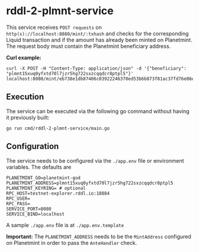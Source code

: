 # rddl-2-plmnt-service
This service receives `POST requests` on `http(s)://localhost:8080/mint/:txhash`  and checks for the corresponding Liquid transaction and if the amount has already been minted on Planetmint. The request body must contain the Planetmint beneficiary address.

**Curl example:**
```
curl -X POST -H "Content-Type: application/json" -d '{"beneficiary": "plmnt15xuq0yfxtd70l7jzr5hg722sxzcqqdcr8ptpl5"}' localhost:8080/mint/eb738e1db87406c03922246370ed53b6b873f81ac37fd76e86e31e121018a8e3
```

## Execution
The service can be executed via the following go command without having it previously built:
```
go run cmd/rddl-2-plmnt-service/main.go
```

## Configuration
The service needs to be configured via the ```./app.env``` file or environment variables. The defaults are
```
PLANETMINT_GO=planetmint-god
PLANETMINT_ADDRESS=plmnt15xuq0yfxtd70l7jzr5hg722sxzcqqdcr8ptpl5
PLANETMINT_KEYRING= # optional
RPC_HOST=testnet-explorer.rddl.io:18884
RPC_USER=
RPC_PASS=
SERVICE_PORT=8080
SERVICE_BIND=localhost
```
A sample ```./app.env``` file is at ```./app.env.template```

**Important:** The `PLANETMINT_ADDRESS` needs to be the `MintAddress` configured on Planetmint in order to pass the `AnteHandler` check.